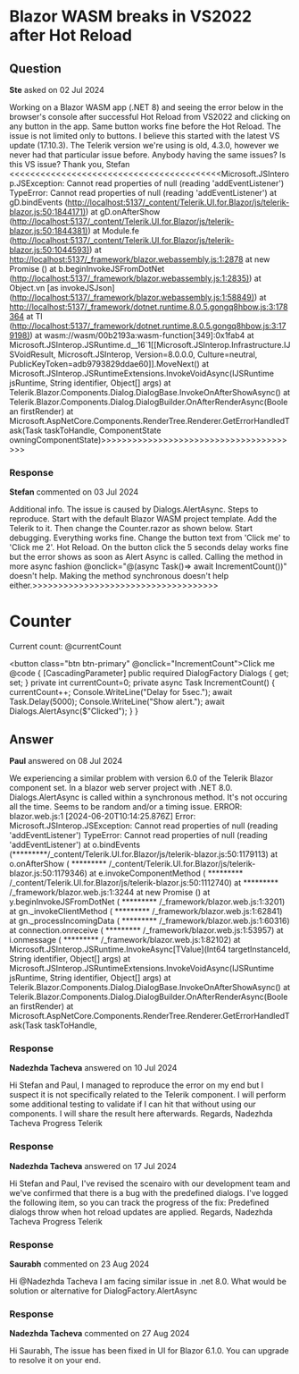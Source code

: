# Blazor WASM breaks in VS2022 after Hot Reload

## Question

**Ste** asked on 02 Jul 2024

Working on a Blazor WASM app (.NET 8) and seeing the error below in the browser's console after successful Hot Reload from VS2022 and clicking on any button in the app. Same button works fine before the Hot Reload. The issue is not limited only to buttons. I believe this started with the latest VS update (17.10.3). The Telerik version we're using is old, 4.3.0, however we never had that particular issue before. Anybody having the same issues? Is this VS issue? Thank you, Stefan <<<<<<<<<<<<<<<<<<<<<<<<<<<<<<<<<<<<<<<<<Microsoft.JSInterop.JSException: Cannot read properties of null (reading 'addEventListener') TypeError: Cannot read properties of null (reading 'addEventListener') at gD.bindEvents ([http://localhost:5137/_content/Telerik.UI.for.Blazor/js/telerik-blazor.js:50:1844171)](http://localhost:5137/_content/Telerik.UI.for.Blazor/js/telerik-blazor.js:50:1844171)) at gD.onAfterShow ([http://localhost:5137/_content/Telerik.UI.for.Blazor/js/telerik-blazor.js:50:1844381)](http://localhost:5137/_content/Telerik.UI.for.Blazor/js/telerik-blazor.js:50:1844381)) at Module.fe ([http://localhost:5137/_content/Telerik.UI.for.Blazor/js/telerik-blazor.js:50:1044593)](http://localhost:5137/_content/Telerik.UI.for.Blazor/js/telerik-blazor.js:50:1044593)) at [http://localhost:5137/_framework/blazor.webassembly.js:1:2878](http://localhost:5137/_framework/blazor.webassembly.js:1:2878) at new Promise (<anonymous>) at b.beginInvokeJSFromDotNet ([http://localhost:5137/_framework/blazor.webassembly.js:1:2835)](http://localhost:5137/_framework/blazor.webassembly.js:1:2835)) at Object.vn [as invokeJSJson] ([http://localhost:5137/_framework/blazor.webassembly.js:1:58849)](http://localhost:5137/_framework/blazor.webassembly.js:1:58849)) at [http://localhost:5137/_framework/dotnet.runtime.8.0.5.gongq8hbow.js:3:178364](http://localhost:5137/_framework/dotnet.runtime.8.0.5.gongq8hbow.js:3:178364) at Tl ([http://localhost:5137/_framework/dotnet.runtime.8.0.5.gongq8hbow.js:3:179198)](http://localhost:5137/_framework/dotnet.runtime.8.0.5.gongq8hbow.js:3:179198)) at wasm://wasm/00b2193a:wasm-function[349]:0x1fab4 at Microsoft.JSInterop.JSRuntime.<InvokeAsync>d__16`1[[Microsoft.JSInterop.Infrastructure.IJSVoidResult, Microsoft.JSInterop, Version=8.0.0.0, Culture=neutral, PublicKeyToken=adb9793829ddae60]].MoveNext() at Microsoft.JSInterop.JSRuntimeExtensions.InvokeVoidAsync(IJSRuntime jsRuntime, String identifier, Object[] args) at Telerik.Blazor.Components.Dialog.DialogBase.InvokeOnAfterShowAsync() at Telerik.Blazor.Components.Dialog.DialogBuilder.OnAfterRenderAsync(Boolean firstRender) at Microsoft.AspNetCore.Components.RenderTree.Renderer.GetErrorHandledTask(Task taskToHandle, ComponentState owningComponentState)>>>>>>>>>>>>>>>>>>>>>>>>>>>>>>>>>>>>>>>

### Response

**Stefan** commented on 03 Jul 2024

Additional info. The issue is caused by Dialogs.AlertAsync. Steps to reproduce. Start with the default Blazor WASM project template. Add the Telerik to it. Then change the Counter.razor as shown below. Start debugging. Everything works fine. Change the button text from 'Click me' to 'Click me 2'. Hot Reload. On the button click the 5 seconds delay works fine but the error shows as soon as Alert Async is called. Calling the method in more async fashion @onclick="@(async Task()=> await IncrementCount())" doesn't help. Making the method synchronous doesn't help either.>>>>>>>>>>>>>>>>>>>>>>>>>>>>>>>>>>>> <h1>Counter</h1> <p role="status">Current count: @currentCount</p> <button class="btn btn-primary" @onclick="IncrementCount">Click me</button> @code { [CascadingParameter] public required DialogFactory Dialogs { get; set; } private int currentCount=0; private async Task IncrementCount() { currentCount++; Console.WriteLine("Delay for 5sec."); await Task.Delay(5000); Console.WriteLine("Show alert."); await Dialogs.AlertAsync($"Clicked"); } }

## Answer

**Paul** answered on 08 Jul 2024

We experiencing a similar problem with version 6.0 of the Telerik Blazor component set. In a blazor web server project with .NET 8.0. Dialogs.AlertAsync is called within a synchronous method. It's not occuring all the time. Seems to be random and/or a timing issue. ERROR: blazor.web.js:1 [2024-06-20T10:14:25.876Z] Error: Microsoft.JSInterop.JSException: Cannot read properties of null (reading 'addEventListener') TypeError: Cannot read properties of null (reading 'addEventListener') at o.bindEvents (*********/_content/Telerik.UI.for.Blazor/js/telerik-blazor.js:50:1179113) at o.onAfterShow ( ********* /_content/Telerik.UI.for.Blazor/js/telerik-blazor.js:50:1179346) at e.invokeComponentMethod ( ********* /_content/Telerik.UI.for.Blazor/js/telerik-blazor.js:50:1112740) at ********* /_framework/blazor.web.js:1:3244 at new Promise (<anonymous>) at y.beginInvokeJSFromDotNet ( ********* /_framework/blazor.web.js:1:3201) at gn._invokeClientMethod ( ********* /_framework/blazor.web.js:1:62841) at gn._processIncomingData ( ********* /_framework/blazor.web.js:1:60316) at connection.onreceive ( ********* /_framework/blazor.web.js:1:53957) at i.onmessage ( ********* /_framework/blazor.web.js:1:82102) at Microsoft.JSInterop.JSRuntime.InvokeAsync[TValue](Int64 targetInstanceId, String identifier, Object[] args) at Microsoft.JSInterop.JSRuntimeExtensions.InvokeVoidAsync(IJSRuntime jsRuntime, String identifier, Object[] args) at Telerik.Blazor.Components.Dialog.DialogBase.InvokeOnAfterShowAsync() at Telerik.Blazor.Components.Dialog.DialogBuilder.OnAfterRenderAsync(Boolean firstRender) at Microsoft.AspNetCore.Components.RenderTree.Renderer.GetErrorHandledTask(Task taskToHandle,

### Response

**Nadezhda Tacheva** answered on 10 Jul 2024

Hi Stefan and Paul, I managed to reproduce the error on my end but I suspect it is not specifically related to the Telerik component. I will perform some additional testing to validate if I can hit that without using our components. I will share the result here afterwards. Regards, Nadezhda Tacheva Progress Telerik

### Response

**Nadezhda Tacheva** answered on 17 Jul 2024

Hi Stefan and Paul, I've revised the scenairo with our development team and we've confirmed that there is a bug with the predefined dialogs. I've logged the following item, so you can track the progress of the fix: Predefined dialogs throw when hot reload updates are applied. Regards, Nadezhda Tacheva Progress Telerik

### Response

**Saurabh** commented on 23 Aug 2024

Hi @Nadezhda Tacheva I am facing similar issue in .net 8.0. What would be solution or alternative for DialogFactory.AlertAsync

### Response

**Nadezhda Tacheva** commented on 27 Aug 2024

Hi Saurabh, The issue has been fixed in UI for Blazor 6.1.0. You can upgrade to resolve it on your end.
